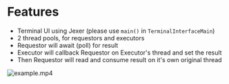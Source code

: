 # Features

- Terminal UI using Jexer (please use `main()` in `TerminalInterfaceMain`)
- 2 thread pools, for requestors and executors
- Requestor will await (poll) for result
- Executor will callback Requestor on Executor's thread and set the result
- Then Requestor will read and consume result on it's own original thread

![example.mp4](Showcase)